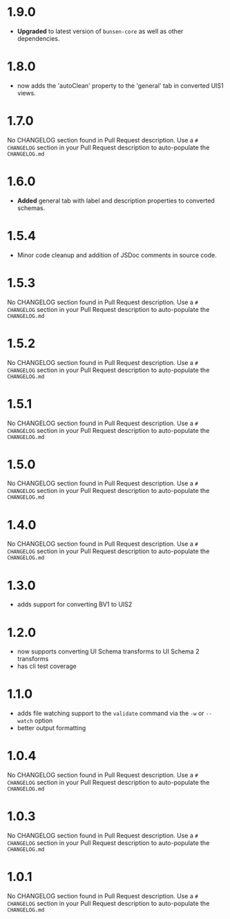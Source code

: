 # 1.9.0

* **Upgraded** to latest version of `bunsen-core` as well as other dependencies.

# 1.8.0
* now adds the 'autoClean' property to the 'general' tab in converted UIS1 views.

# 1.7.0
No CHANGELOG section found in Pull Request description.
Use a `# CHANGELOG` section in your Pull Request description to auto-populate the `CHANGELOG.md`

# 1.6.0

* **Added** general tab with label and description properties to converted schemas.

# 1.5.4

* Minor code cleanup and addition of JSDoc comments in source code.

# 1.5.3
No CHANGELOG section found in Pull Request description.
Use a `# CHANGELOG` section in your Pull Request description to auto-populate the `CHANGELOG.md`

# 1.5.2
No CHANGELOG section found in Pull Request description.
Use a `# CHANGELOG` section in your Pull Request description to auto-populate the `CHANGELOG.md`

# 1.5.1
No CHANGELOG section found in Pull Request description.
Use a `# CHANGELOG` section in your Pull Request description to auto-populate the `CHANGELOG.md`

# 1.5.0
No CHANGELOG section found in Pull Request description.
Use a `# CHANGELOG` section in your Pull Request description to auto-populate the `CHANGELOG.md`

# 1.4.0
No CHANGELOG section found in Pull Request description.
Use a `# CHANGELOG` section in your Pull Request description to auto-populate the `CHANGELOG.md`

# 1.3.0
- adds support for converting BV1 to UIS2

# 1.2.0
- now supports converting UI Schema transforms to UI Schema 2 transforms
- has cli test coverage

# 1.1.0
- adds file watching support to the `validate` command via the `-w` or `--watch` option
- better output formatting

# 1.0.4
No CHANGELOG section found in Pull Request description.
Use a `# CHANGELOG` section in your Pull Request description to auto-populate the `CHANGELOG.md`

# 1.0.3
No CHANGELOG section found in Pull Request description.
Use a `# CHANGELOG` section in your Pull Request description to auto-populate the `CHANGELOG.md`

# 1.0.1
No CHANGELOG section found in Pull Request description.
Use a `# CHANGELOG` section in your Pull Request description to auto-populate the `CHANGELOG.md`

